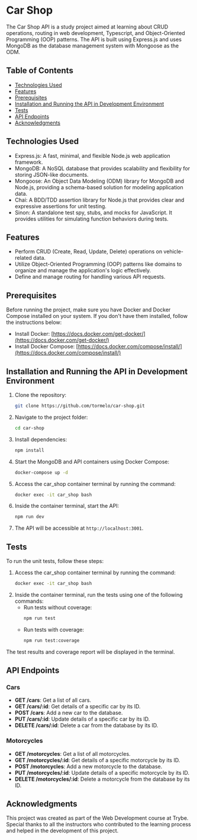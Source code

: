 # Car Shop

The Car Shop API is a study project aimed at learning about CRUD operations, routing in web development, Typescript, and Object-Oriented Programming (OOP) patterns. The API is built using Express.js and uses MongoDB as the database management system with Mongoose as the ODM.

## Table of Contents

* [Technologies Used](#technologies-used)
* [Features](#features)
* [Prerequisites](#prerequisites)
* [Installation and Running the API in Development Environment](#installation-and-running-the-api-in-development-environment)
* [Tests](#tests)
* [API Endpoints](#api-endpoints)
* [Acknowledgments](#acknowledgments)

## Technologies Used

- Express.js: A fast, minimal, and flexible Node.js web application framework.
- MongoDB: A NoSQL database that provides scalability and flexibility for storing JSON-like documents.
- Mongoose: An Object Data Modeling (ODM) library for MongoDB and Node.js, providing a schema-based solution for modeling application data.
- Chai: A BDD/TDD assertion library for Node.js that provides clear and expressive assertions for unit testing.
- Sinon: A standalone test spy, stubs, and mocks for JavaScript. It provides utilities for simulating function behaviors during tests.

## Features

- Perform CRUD (Create, Read, Update, Delete) operations on vehicle-related data.
- Utilize Object-Oriented Programming (OOP) patterns like domains to organize and manage the application's logic effectively.
- Define and manage routing for handling various API requests.

## Prerequisites

Before running the project, make sure you have Docker and Docker Compose installed on your system. If you don't have them installed, follow the instructions below:

- Install Docker: [https://docs.docker.com/get-docker/](https://docs.docker.com/get-docker/)
- Install Docker Compose: [https://docs.docker.com/compose/install/](https://docs.docker.com/compose/install/)

## Installation and Running the API in Development Environment

1. Clone the repository:
    ```bash
    git clone https://github.com/tormelo/car-shop.git
    ```
2. Navigate to the project folder:
    ```bash
    cd car-shop
    ```
3. Install dependencies:
    ```bash
    npm install
    ```
4. Start the MongoDB and API containers using Docker Compose:
    ```bash
    docker-compose up -d
    ```
5. Access the car_shop container terminal by running the command:
    ```bash
    docker exec -it car_shop bash
    ```
6. Inside the container terminal, start the API:
    ```bash
    npm run dev
    ```
7. The API will be accessible at `http://localhost:3001`.

## Tests

To run the unit tests, follow these steps:

1. Access the car_shop container terminal by running the command:
    ```bash
    docker exec -it car_shop bash
    ```
2. Inside the container terminal, run the tests using one of the following commands:
   - Run tests without coverage:
     ```bash
     npm run test
     ```
   - Run tests with coverage:
     ```bash
     npm run test:coverage
     ```

The test results and coverage report will be displayed in the terminal.

## API Endpoints

### Cars

- **GET /cars**: Get a list of all cars.
- **GET /cars/:id**: Get details of a specific car by its ID.
- **POST /cars**: Add a new car to the database.
- **PUT /cars/:id**: Update details of a specific car by its ID.
- **DELETE /cars/:id**: Delete a car from the database by its ID.

### Motorcycles

- **GET /motorcycles**: Get a list of all motorcycles.
- **GET /motorcycles/:id**: Get details of a specific motorcycle by its ID.
- **POST /motorcycles**: Add a new motorcycle to the database.
- **PUT /motorcycles/:id**: Update details of a specific motorcycle by its ID.
- **DELETE /motorcycles/:id**: Delete a motorcycle from the database by its ID.

## Acknowledgments

This project was created as part of the Web Development course at Trybe. Special thanks to all the instructors who contributed to the learning process and helped in the development of this project.
